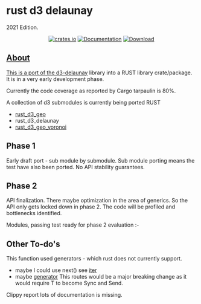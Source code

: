 # rust d3 delaunay

2021 Edition.
<div align="center">

<a href="https://crates.io/crates/d3_delaunay_rs"><img alt="crates.io" src="https://img.shields.io/crates/v/d3_delaunay_rs.svg"/></a>
<a href="https://docs.rs/d3_delaunay_rs" rel="nofollow noopener noreferrer"><img src="https://docs.rs/d3_geo_rs/badge.svg" alt="Documentation"></a>
<a href="https://crates.io/crates/d3_geo_rs"><img src="https://img.shields.io/crates/d/d3_delaunay_rs.svg" alt="Download" />
</div>

## About

This is a port of the [d3-delaunay](https://github.com/d3/d3-delaunay) library into a RUST library crate/package. It is in a very early development phase.

Currently the code coverage as reported by Cargo tarpaulin is 80%.

A collection of d3 submodules is currently being ported RUST

* [rust_d3_geo](https://github.com/martinfrances107/rust_d3_geo)
* rust_d3_delaunay
* [rust_d3_geo_voronoi](https://github.com/martinfrances107/rust_d3_geo_voronoi)

## Phase 1

Early draft port - sub module by submodule. Sub module porting means the test have also been ported.
No API stability guarantees.

## Phase 2

API finalization. There maybe optimization in the area of generics. So the API only gets locked down in phase 2.
 The code will be profiled and bottlenecks identified.

Modules, passing test ready for phase 2 evaluation :-

## Other To-do's

This function used generators - which rust does not currently support.

* maybe I could use next() see  [iter](https://doc.rust-lang.org/rust-by-example/trait/iter.html)
* maybe [generator](https://crates.io/crates/generator) This routes would be a major breaking change
  as it would require T to become Sync and Send.

Clippy report lots of documentation is missing.
